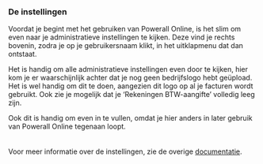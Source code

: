 ### De instellingen
Voordat je begint met het gebruiken van Powerall Online, is het slim om even naar je administratieve instellingen te kijken. Deze vind je rechts bovenin, zodra je op je gebruikersnaam klikt, in het uitklapmenu dat dan ontstaat. 

Het is handig om alle administratieve instellingen even door te kijken, hier kom je er waarschijnlijk achter dat je nog geen bedrijfslogo hebt geüpload. Het is wel handig om dit te doen, aangezien dit logo op al je facturen wordt gebruikt. 
Ook zie je mogelijk dat je ‘Rekeningen BTW-aangifte’ volledig leeg zijn. 

Ook dit is handig om even in te vullen, omdat je hier anders in later gebruik van Powerall Online tegenaan loopt.
<br><br><br>
Voor meer informatie over de instellingen, zie de overige [documentatie](). 
